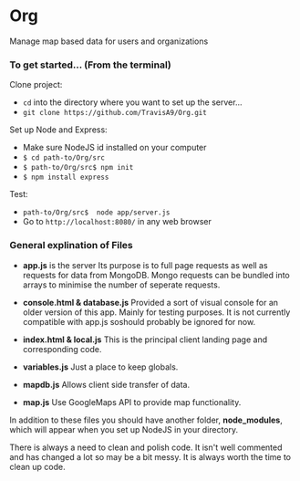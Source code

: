 # Org
Manage map based data for users and organizations

### To get started... (From the terminal)
Clone project:
* ```cd``` into the directory where you want to set up the server...
* ```git clone https://github.com/TravisA9/Org.git```

Set up Node and Express:
* Make sure NodeJS id installed on your computer
* ```$ cd path-to/Org/src```
* ```$ path-to/Org/src$ npm init```
* ```$ npm install express```

Test:
* ```path-to/Org/src$  node app/server.js``` 
* Go to ```http://localhost:8080/``` in any web browser


### General explination of Files

* **app.js** is the server Its purpose is to full page requests as well as requests for data from MongoDB. Mongo requests can be bundled into arrays to minimise the number of seperate requests. 

* **console.html & database.js** Provided a sort of visual console for an older version of this app. Mainly for testing purposes. It is not currently compatible with app.js soshould probably be ignored for now.

* **index.html & local.js** This is the principal client landing page and corresponding code.

* **variables.js** Just a place to keep globals.

* **mapdb.js** Allows client side transfer of data.

* **map.js** Use GoogleMaps API to provide map functionality.

In addition to these files you should have another folder, **node_modules**, which will appear when you set up NodeJS in your directory.

There is always a need to clean and polish code. It isn't well commented and has changed a lot so may be a bit messy. It is always worth the time to clean up code. 


